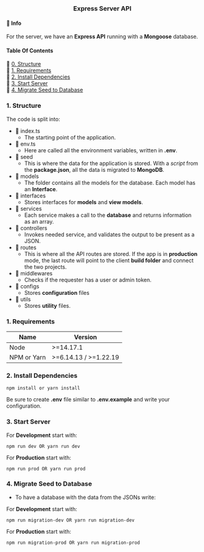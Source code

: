 <h3 align="center">Express Server API</h3>

#### 📕 Info

For the server, we have an **Express API** running with a **Mongoose** database.

#### Table Of Contents

📌 [0. Structure](#Structure)<br>
📌 [1. Requirements](#1-Requirements)<br>
📌 [2. Install Dependencies](#2-Install-Dependencies)<br>
📌 [3. Start Server](#1-Start-Server)<br>
📌 [4. Migrate Seed to Database](#1-Migrate-Seed-to-Database)<br>

### 1. Structure

The code is split into:

- 📄 index.ts
  - The starting point of the application.
- 📄 env.ts
  - Here are called all the environment variables, written in **.env**.
- 📁 seed
  - This is where the data for the application is stored. With a _script_ from the **package.json**, all the data is migrated to **MongoDB**.
- 📁 models
  - The folder contains all the models for the database. Each model has an **Interface**.
- 📁 interfaces
  - Stores interfaces for **models** and **view models**.
- 📁 services
  - Each service makes a call to the **database** and returns information as an array.
- 📁 controllers
  - Invokes needed service, and validates the output to be present as a JSON.
- 📁 routes
  - This is where all the API routes are stored. If the app is in **production** mode, the last route will point to the client **build folder** and connect the two projects.
- 📁 middlewares
  - Checks if the requester has a user or admin token.
- 📁 configs
  - Stores **configuration** files
- 📁 utils
  - Stores **utility** files.

### 1. Requirements

| Name        | Version               |
| ----------- | --------------------- |
| Node        | >=14.17.1             |
| NPM or Yarn | >=6.14.13 / >=1.22.19 |

### 2. Install Dependencies

```shell
npm install or yarn install
```

Be sure to create **.env** file similar to **.env.example** and write your configuration.

### 3. Start Server

For **Development** start with:

```shell
npm run dev OR yarn run dev
```

For **Production** start with:

```shell
npm run prod OR yarn run prod
```

### 4. Migrate Seed to Database

- To have a database with the data from the JSONs write:

For **Development** start with:

```shell
npm run migration-dev OR yarn run migration-dev
```

For **Production** start with:

```shell
npm run migration-prod OR yarn run migration-prod
```

